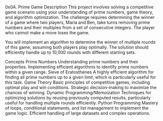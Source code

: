 0x0A. Prime Game
Description
This project involves solving a competitive game scenario using your understanding of prime numbers, game theory, and algorithm optimization. The challenge requires determining the winner of a game where two players, Maria and Ben, take turns removing prime numbers and their multiples from a set of consecutive integers. The player who cannot make a move loses the game.

You will implement an algorithm to determine the winner of multiple rounds of this game, assuming both players play optimally. The solution should efficiently handle up to 10,000 rounds with different starting sets.

Concepts
Prime Numbers
Understanding prime numbers and their properties.
Implementing efficient algorithms to identify prime numbers within a given range.
Sieve of Eratosthenes
A highly efficient algorithm for finding all prime numbers up to a given limit, which is particularly useful for this task.
Game Theory
Basic principles of competitive games, including optimal play and win conditions.
Strategic decision-making to maximize the chances of winning.
Dynamic Programming/Memoization
Techniques for optimizing solutions by reusing previously computed results, particularly useful for handling multiple rounds efficiently.
Python Programming
Mastery of loops, conditional statements, and list management to implement the game logic.
Efficient handling of large datasets and complex operations.